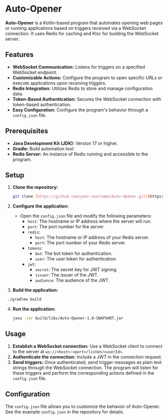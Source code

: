 
# Auto-Opener

**Auto-Opener** is a Kotlin-based program that automates opening web pages or running applications based on triggers received via a WebSocket connection. It uses Redis for caching and Ktor for building the WebSocket server.

## Features

-   **WebSocket Communication:** Listens for triggers on a specified WebSocket endpoint.
-   **Customizable Actions:** Configure the program to open specific URLs or execute applications upon receiving triggers.
-   **Redis Integration:** Utilizes Redis to store and manage configuration data.
-   **Token-Based Authentication:** Secures the WebSocket connection with token-based authentication.
-   **Easy Configuration:** Configure the program's behavior through a `config.json` file.

## Prerequisites

-   **Java Development Kit (JDK):** Version 17 or higher.
-   **Gradle:** Build automation tool.
-   **Redis Server:** An instance of Redis running and accessible to the program.

## Setup

1.  **Clone the repository:**

    ```bash
    git clone [https://github.com/your-username/Auto-Opener.git](https://www.google.com/search?q=https://github.com/your-username/Auto-Opener.git)
    ```

2.  **Configure the application:**

    -   Open the `config.json` file and modify the following parameters:
        -   `host`: The hostname or IP address where the server will run.
        -   `port`: The port number for the server.
        -   `redis`:
            -   `host`: The hostname or IP address of your Redis server.
            -   `port`: The port number of your Redis server.
        -   `tokens`:
            -   `bot`: The bot token for authentication.
            -   `user`: The user token for authentication.
        -   `jwt`:
            -   `secret`: The secret key for JWT signing.
            -   `issuer`: The issuer of the JWT.
            -   `audience`: The audience of the JWT.

3.  **Build the application:**

```bash
 ./gradlew build
```

4.  **Run the application:**

    ```bash
    java -jar build/libs/Auto-Opener-1.0-SNAPSHOT.jar
    ```

## Usage

1.  **Establish a WebSocket connection:** Use a WebSocket client to connect to the server at `ws://<host>:<port>/listen/<userId>`.
2.  **Authenticate the connection:** Include a JWT in the connection request.
3.  **Send triggers:** Once authenticated, send trigger messages as plain text strings through the WebSocket connection. The program will listen for these triggers and perform the corresponding actions defined in the `config.json` file.

## Configuration

The `config.json` file allows you to customize the behavior of Auto-Opener. See the example `config.json` in the repository for details.
